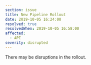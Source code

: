```yaml
---
section: issue
title: New Pipeline Rollout
date: 2019-10-05 16:24:00
resolved: true
resolvedWhen: 2019-10-05 16:58:00
affected:
  - API
severity: disrupted
---
```


There may be disruptions in the rollout.
 